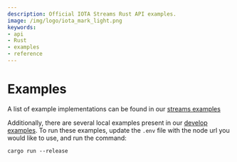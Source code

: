 ```yaml
---
description: Official IOTA Streams Rust API examples.
image: /img/logo/iota_mark_light.png
keywords:
- api
- Rust
- examples
- reference
---
```

# Examples

A list of example implementations can be found in our [streams examples](https://github.com/iotaledger/streams-examples)

Additionally, there are several local examples present in our [develop examples](https://github.com/iotaledger/streams/tree/develop/examples). To run these examples, update the `.env` file with the node url you would like to use, and run the command: 
```
cargo run --release
```
